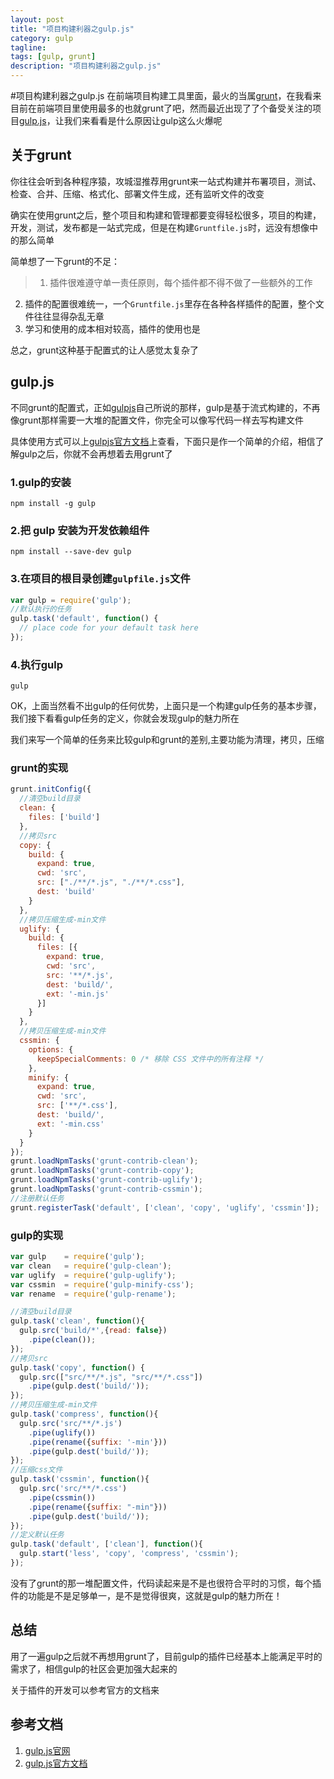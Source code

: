 ```yaml
---
layout: post
title: "项目构建利器之gulp.js"
category: gulp
tagline: 
tags: [gulp, grunt]
description: "项目构建利器之gulp.js"
---
```


#项目构建利器之gulp.js
在前端项目构建工具里面，最火的当属[grunt](http://gruntjs.com/)，在我看来目前在前端项目里使用最多的也就grunt了吧，然而最近出现了了个备受关注的项目[gulp.js](http://gulpjs.com/)，让我们来看看是什么原因让gulp这么火爆呢

## 关于grunt
你往往会听到各种程序猿，攻城湿推荐用grunt来一站式构建并布署项目，测试、检查、合并、压缩、格式化、部署文件生成，还有监听文件的改变  

确实在使用grunt之后，整个项目和构建和管理都要变得轻松很多，项目的构建，开发，测试，发布都是一站式完成，但是在构建`Gruntfile.js`时，远没有想像中的那么简单 

简单想了一下grunt的不足：
> 1. 插件很难遵守单一责任原则，每个插件都不得不做了一些额外的工作
  2. 插件的配置很难统一，一个`Gruntfile.js`里存在各种各样插件的配置，整个文件往往显得杂乱无章
  3. 学习和使用的成本相对较高，插件的使用也是   

总之，grunt这种基于配置式的让人感觉太复杂了

## gulp.js
不同grunt的配置式，正如[gulpjs](https://github.com/gulpjs/gulp)自己所说的那样，gulp是基于流式构建的，不再像grunt那样需要一大堆的配置文件，你完全可以像写代码一样去写构建文件

具体使用方式可以上[gulpjs官方文档](https://github.com/gulpjs/gulp/blob/master/docs/README.md)上查看，下面只是作一个简单的介绍，相信了解gulp之后，你就不会再想着去用grunt了

### 1.gulp的安装
```
npm install -g gulp
```

### 2.把 gulp 安装为开发依赖组件
```
npm install --save-dev gulp
```

### 3.在项目的根目录创建`gulpfile.js`文件
```js
var gulp = require('gulp');
//默认执行的任务
gulp.task('default', function() {
  // place code for your default task here
});
```

### 4.执行gulp
```
gulp
```
OK，上面当然看不出gulp的任何优势，上面只是一个构建gulp任务的基本步骤，我们接下看看gulp任务的定义，你就会发现gulp的魅力所在  

我们来写一个简单的任务来比较gulp和grunt的差别,主要功能为清理，拷贝，压缩

### grunt的实现
```js
grunt.initConfig({
  //清空build目录
  clean: {
    files: ['build']
  },
  //拷贝src
  copy: {
    build: {
      expand: true,
      cwd: 'src',
      src: ["./**/*.js", "./**/*.css"],
      dest: 'build'
    }
  },
  //拷贝压缩生成-min文件
  uglify: {
    build: {
      files: [{
        expand: true,
        cwd: 'src',
        src: '**/*.js',
        dest: 'build/',
        ext: '-min.js'
      }]
    }
  },
  //拷贝压缩生成-min文件
  cssmin: {
    options: {
      keepSpecialComments: 0 /* 移除 CSS 文件中的所有注释 */
    },
    minify: {
      expand: true,
      cwd: 'src',
      src: ['**/*.css'],
      dest: 'build/',
      ext: '-min.css'
    }
  }
});
grunt.loadNpmTasks('grunt-contrib-clean');
grunt.loadNpmTasks('grunt-contrib-copy');
grunt.loadNpmTasks('grunt-contrib-uglify');
grunt.loadNpmTasks('grunt-contrib-cssmin');
//注册默认任务
grunt.registerTask('default', ['clean', 'copy', 'uglify', 'cssmin']);
```

### gulp的实现
```js
var gulp    = require('gulp');
var clean   = require('gulp-clean');
var uglify  = require('gulp-uglify');
var cssmin  = require('gulp-minify-css');
var rename  = require('gulp-rename');

//清空build目录
gulp.task('clean', function(){
  gulp.src('build/*',{read: false})
    .pipe(clean());
});
//拷贝src
gulp.task('copy', function() {
  gulp.src(["src/**/*.js", "src/**/*.css"])
    .pipe(gulp.dest('build/'));
});
//拷贝压缩生成-min文件
gulp.task('compress', function(){
  gulp.src('src/**/*.js')
    .pipe(uglify())
    .pipe(rename({suffix: '-min'}))
    .pipe(gulp.dest('build/'));
});
//压缩css文件
gulp.task('cssmin', function(){
  gulp.src('src/**/*.css')
    .pipe(cssmin())
    .pipe(rename({suffix: "-min"}))
    .pipe(gulp.dest('build/'));
});
//定义默认任务
gulp.task('default', ['clean'], function(){
  gulp.start('less', 'copy', 'compress', 'cssmin');
});
```
没有了grunt的那一堆配置文件，代码读起来是不是也很符合平时的习惯，每个插件的功能是不是足够单一，是不是觉得很爽，这就是gulp的魅力所在！

## 总结
用了一遍gulp之后就不再想用grunt了，目前gulp的插件已经基本上能满足平时的需求了，相信gulp的社区会更加强大起来的  

关于插件的开发可以参考官方的文档来

## 参考文档
1. [gulp.js官网](http://gulpjs.com/)
2. [gulp.js官方文档](https://github.com/gulpjs/gulp/tree/master/docs)
